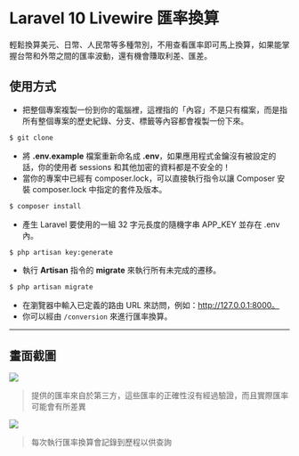 # Laravel 10 Livewire 匯率換算

輕鬆換算美元、日幣、人民幣等多種幣別，不用查看匯率即可馬上換算，如果能掌握台幣和外幣之間的匯率波動，還有機會賺取利差、匯差。

## 使用方式
- 把整個專案複製一份到你的電腦裡，這裡指的「內容」不是只有檔案，而是指所有整個專案的歷史紀錄、分支、標籤等內容都會複製一份下來。
```sh
$ git clone
```
- 將 __.env.example__ 檔案重新命名成 __.env__，如果應用程式金鑰沒有被設定的話，你的使用者 sessions 和其他加密的資料都是不安全的！
- 當你的專案中已經有 composer.lock，可以直接執行指令以讓 Composer 安裝 composer.lock 中指定的套件及版本。
```sh
$ composer install
```
- 產生 Laravel 要使用的一組 32 字元長度的隨機字串 APP_KEY 並存在 .env 內。
```sh
$ php artisan key:generate
```
- 執行 __Artisan__ 指令的 __migrate__ 來執行所有未完成的遷移。
```sh
$ php artisan migrate
```
- 在瀏覽器中輸入已定義的路由 URL 來訪問，例如：http://127.0.0.1:8000。
- 你可以經由 `/conversion` 來進行匯率換算。

----

## 畫面截圖
![](https://i.imgur.com/rIk0GQh.gif)
> 提供的匯率來自於第三方，這些匯率的正確性沒有經過驗證，而且實際匯率可能會有所差異

![](https://i.imgur.com/A9eAOCu.png)
> 每次執行匯率換算會記錄到歷程以供查詢
